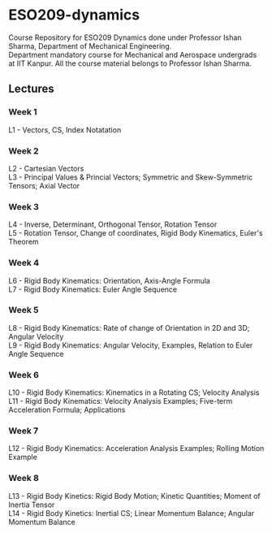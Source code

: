 # ESO209-dynamics

Course Repository for ESO209 Dynamics done under Professor Ishan Sharma, Department of Mechanical Engineering.<br>
Department mandatory course for Mechanical and Aerospace undergrads at IIT Kanpur.
All the course material belongs to Professor Ishan Sharma.

## Lectures
### Week 1
L1 - Vectors, CS, Index Notatation<br>
### Week 2
L2 - Cartesian Vectors<br>
L3 - Principal Values & Princial Vectors; Symmetric and Skew-Symmetric Tensors; Axial Vector<br>
### Week 3
L4 - Inverse, Determinant, Orthogonal Tensor, Rotation Tensor<br>
L5 - Rotation Tensor, Change of coordinates, Rigid Body Kinematics, Euler's Theorem<br>
### Week 4
L6 - Rigid Body Kinematics: Orientation, Axis-Angle Formula<br>
L7 - Rigid Body Kinematics: Euler Angle Sequence<br>
### Week 5
L8 - Rigid Body Kinematics: Rate of change of Orientation in 2D and 3D; Angular Velocity<br>
L9 - Rigid Body Kinematics: Angular Velocity, Examples, Relation to Euler Angle Sequence<br>
### Week 6
L10 - Rigid Body Kinematics: Kinematics in a Rotating CS; Velocity Analysis<br>
L11 - Rigid Body Kinematics: Velocity Analysis Examples; Five-term Acceleration Formula; Applications<br>
### Week 7
L12 - Rigid Body Kinematics: Acceleration Analysis Examples; Rolling Motion Example<br>
### Week 8
L13 - Rigid Body Kinetics: Rigid Body Motion; Kinetic Quantities; Moment of Inertia Tensor<br>
L14 - Rigid Body Kinetics: Inertial CS; Linear Momentum Balance; Angular Momentum Balance<br>